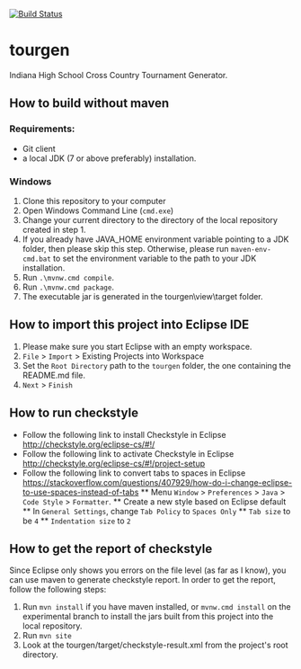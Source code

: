 [![Build Status](https://travis-ci.org/nguytk01/tourgen.svg?branch=master)](https://travis-ci.org/nguytk01/tourgen)

# tourgen
Indiana High School Cross Country Tournament Generator.


## How to build without maven ##
### Requirements: ###
* Git client
* a local JDK (7 or above preferably) installation.
### Windows ###
1. Clone this repository to your computer
2. Open Windows Command Line (`cmd.exe`)
3. Change your current directory to the directory of the local repository created in step 1.
4. If you already have JAVA_HOME environment variable pointing to a JDK folder, then please skip this step. Otherwise, please run `maven-env-cmd.bat` to set the environment variable to the path to your JDK installation.
5. Run `.\mvnw.cmd compile`.
6. Run `.\mvnw.cmd package`.
7. The executable jar is generated in the tourgen\view\target folder.

## How to import this project into Eclipse IDE ##
1. Please make sure you start Eclipse with an empty workspace.
2. `File` > `Import` > Existing Projects into Workspace
3. Set the `Root Directory` path to the `tourgen` folder, the one containing the README.md file.
4. `Next` > `Finish`

## How to run checkstyle ##
* Follow the following link to install Checkstyle in Eclipse http://checkstyle.org/eclipse-cs/#!/
* Follow the following link to activate Checkstyle in Eclipse http://checkstyle.org/eclipse-cs/#!/project-setup
* Follow the following link to convert tabs to spaces in Eclipse https://stackoverflow.com/questions/407929/how-do-i-change-eclipse-to-use-spaces-instead-of-tabs
** Menu `Window` > `Preferences` > `Java` > `Code Style`  > `Formatter`.
** Create a new style based on Eclipse default
** In `General Settings`, change `Tab Policy` to `Spaces Only`
** `Tab size` to be `4`
** `Indentation size` to `2`

## How to get the report of checkstyle ##
Since Eclipse only shows you errors on the file level (as far as I know), you can use maven to generate checkstyle report.
In order to get the report, follow the following steps:
1. Run `mvn install` if you have maven installed, or `mvnw.cmd install` on the experimental branch to install the jars built from this project into the local repository.
2. Run `mvn site`
3. Look at the tourgen/target/checkstyle-result.xml from the project's root directory.

